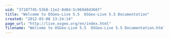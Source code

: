 ```yaml
---
uid: "37187745-53b8-11e2-8d8d-5c969d8d366f"
title: "Welcome to OSGeo-Live 5.5  OSGeo-Live 5.5 Documentation"
created: "2012-03-08 13:24:14"
page_url: "http://live.osgeo.org/en/index.html"
filename: "Welcome to OSGeo-Live 5.5  OSGeo-Live 5.5 Documentation.html"
---
```

